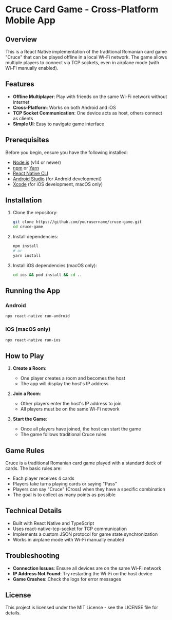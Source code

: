 # Cruce Card Game - Cross-Platform Mobile App

## Overview

This is a React Native implementation of the traditional Romanian card game "Cruce" that can be played offline in a local Wi-Fi network. The game allows multiple players to connect via TCP sockets, even in airplane mode (with Wi-Fi manually enabled).

## Features

- **Offline Multiplayer**: Play with friends on the same Wi-Fi network without internet
- **Cross-Platform**: Works on both Android and iOS
- **TCP Socket Communication**: One device acts as host, others connect as clients
- **Simple UI**: Easy to navigate game interface

## Prerequisites

Before you begin, ensure you have the following installed:

- [Node.js](https://nodejs.org/) (v14 or newer)
- [npm](https://www.npmjs.com/) or [Yarn](https://yarnpkg.com/)
- [React Native CLI](https://reactnative.dev/docs/environment-setup)
- [Android Studio](https://developer.android.com/studio) (for Android development)
- [Xcode](https://developer.apple.com/xcode/) (for iOS development, macOS only)

## Installation

1. Clone the repository:
   ```bash
   git clone https://github.com/yourusername/cruce-game.git
   cd cruce-game
   ```

2. Install dependencies:
   ```bash
   npm install
   # or
   yarn install
   ```

3. Install iOS dependencies (macOS only):
   ```bash
   cd ios && pod install && cd ..
   ```

## Running the App

### Android

```bash
npx react-native run-android
```

### iOS (macOS only)

```bash
npx react-native run-ios
```

## How to Play

1. **Create a Room**:
   - One player creates a room and becomes the host
   - The app will display the host's IP address

2. **Join a Room**:
   - Other players enter the host's IP address to join
   - All players must be on the same Wi-Fi network

3. **Start the Game**:
   - Once all players have joined, the host can start the game
   - The game follows traditional Cruce rules

## Game Rules

Cruce is a traditional Romanian card game played with a standard deck of cards. The basic rules are:

- Each player receives 4 cards
- Players take turns playing cards or saying "Pass"
- Players can say "Cruce" (Cross) when they have a specific combination
- The goal is to collect as many points as possible

## Technical Details

- Built with React Native and TypeScript
- Uses react-native-tcp-socket for TCP communication
- Implements a custom JSON protocol for game state synchronization
- Works in airplane mode with Wi-Fi manually enabled

## Troubleshooting

- **Connection Issues**: Ensure all devices are on the same Wi-Fi network
- **IP Address Not Found**: Try restarting the Wi-Fi on the host device
- **Game Crashes**: Check the logs for error messages

## License

This project is licensed under the MIT License - see the LICENSE file for details.